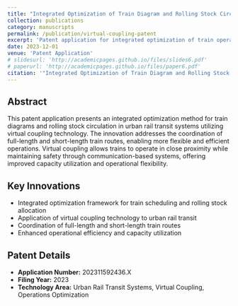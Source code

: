 ```yaml
---
title: "Integrated Optimization of Train Diagram and Rolling Stock Circulation with Full-length and Short-length Routes of Virtual Coupling Trains in Urban Rail Transit"
collection: publications
category: manuscripts
permalink: /publication/virtual-coupling-patent
excerpt: 'Patent application for integrated optimization of train operations using virtual coupling technology in urban rail transit systems.'
date: 2023-12-01
venue: 'Patent Application'
# slidesurl: 'http://academicpages.github.io/files/slides6.pdf'
# paperurl: 'http://academicpages.github.io/files/paper6.pdf'
citation: '"Integrated Optimization of Train Diagram and Rolling Stock Circulation with Full-length and Short-length Routes of Virtual Coupling Trains in Urban Rail Transit." <i>Patent Application</i>, Application Number: 202311592436.X, 2023.'
---
```


## Abstract

This patent application presents an integrated optimization method for train diagrams and rolling stock circulation in urban rail transit systems utilizing virtual coupling technology. The innovation addresses the coordination of full-length and short-length train routes, enabling more flexible and efficient operations. Virtual coupling allows trains to operate in close proximity while maintaining safety through communication-based systems, offering improved capacity utilization and operational flexibility.

## Key Innovations

- Integrated optimization framework for train scheduling and rolling stock allocation
- Application of virtual coupling technology to urban rail transit
- Coordination of full-length and short-length train routes
- Enhanced operational efficiency and capacity utilization

## Patent Details

- **Application Number:** 202311592436.X
- **Filing Year:** 2023
- **Technology Area:** Urban Rail Transit Systems, Virtual Coupling, Operations Optimization


